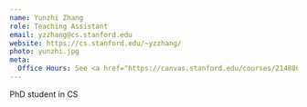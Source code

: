 ```yaml
---
name: Yunzhi Zhang
role: Teaching Assistant
email: yzzhang@cs.stanford.edu
website: https://cs.stanford.edu/~yzzhang/
photo: yunzhi.jpg
meta:
  Office Hours: See <a href="https://canvas.stanford.edu/courses/214886/discussion_topics/1183999">Canvas announcement</a>
---
```


PhD student in CS